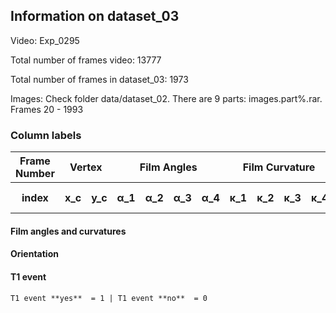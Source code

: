 ## Information on dataset_03

Video: Exp_0295 

Total number of frames video: 13777 

Total number of frames in dataset_03: 1973

Images: Check folder data/dataset_02. There are 9 parts: images.part%.rar. Frames 20 - 1993
  
### Column labels
    
<table>
    <thead>
        <tr>
            <th>Frame Number</th>
            <th colspan=2>Vertex</th>
            <th colspan=4>Film Angles</th>
            <th colspan=4>Film Curvature</th>
            <th>Orientation</th>
            <th>T1 event</th>
        </tr>
    </thead>
    <tbody>
        <tr>
            <th>index</th>
            <th>x_c</th>
            <th>y_c</th>
            <th>&alpha;_1</th>
            <th>&alpha;_2</th>
            <th>&alpha;_3</th>
            <th>&alpha;_4</th>
            <th>&kappa;_1</th>
            <th>&kappa;_2</th>
            <th>&kappa;_3</th>
            <th>&kappa;_4</th>
            <th>&beta;</th>
            <th>yes or no</th>
        </tr>
    </tbody>
</table>

#### Film angles and curvatures

#### Orientation

#### T1 event 

    T1 event **yes**  = 1 | T1 event **no**  = 0
